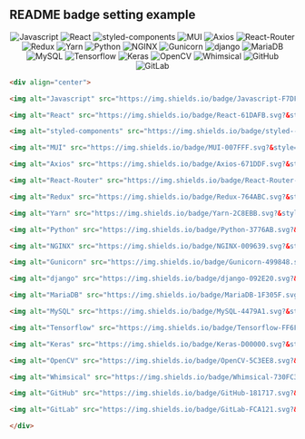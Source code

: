 ## README badge setting example

<div align="center">

<img alt="Javascript" src="https://img.shields.io/badge/Javascript-F7DF1E.svg?&style=for-the-badge&logo=Javascript&logoColor=black" />

<img alt="React" src="https://img.shields.io/badge/React-61DAFB.svg?&style=for-the-badge&logo=React&logoColor=black" />

<img alt="styled-components" src="https://img.shields.io/badge/styled--components-DB7093.svg?&style=for-the-badge&logo=styled-components&logoColor=black" />

<img alt="MUI" src="https://img.shields.io/badge/MUI-007FFF.svg?&style=for-the-badge&logo=MUI&logoColor=white" />

<img alt="Axios" src="https://img.shields.io/badge/Axios-671DDF.svg?&style=for-the-badge&logo=Axios&logoColor=white" />

<img alt="React-Router" src="https://img.shields.io/badge/React-Router-CA4245.svg?&style=for-the-badge&logo=React-Router&logoColor=white" />

<img alt="Redux" src="https://img.shields.io/badge/Redux-764ABC.svg?&style=for-the-badge&logo=Redux&logoColor=white" />

<img alt="Yarn" src="https://img.shields.io/badge/Yarn-2C8EBB.svg?&style=for-the-badge&logo=Yarn&logoColor=white" />

<img alt="Python" src="https://img.shields.io/badge/Python-3776AB.svg?&style=for-the-badge&logo=Python&logoColor=white" />

<img alt="NGINX" src="https://img.shields.io/badge/NGINX-009639.svg?&style=for-the-badge&logo=NGINX&logoColor=white" />

<img alt="Gunicorn" src="https://img.shields.io/badge/Gunicorn-499848.svg?&style=for-the-badge&logo=Gunicorn&logoColor=white" />

<img alt="django" src="https://img.shields.io/badge/django-092E20.svg?&style=for-the-badge&logo=django&logoColor=white" />

<img alt="MariaDB" src="https://img.shields.io/badge/MariaDB-1F305F.svg?&style=for-the-badge&logo=MariaDB&logoColor=white" />

<img alt="MySQL" src="https://img.shields.io/badge/MySQL-4479A1.svg?&style=for-the-badge&logo=MySQL&logoColor=white" />

<img alt="Tensorflow" src="https://img.shields.io/badge/Tensorflow-FF6F00.svg?&style=for-the-badge&logo=Tensorflow&logoColor=white" />

<img alt="Keras" src="https://img.shields.io/badge/Keras-D00000.svg?&style=for-the-badge&logo=Keras&logoColor=white" />

<img alt="OpenCV" src="https://img.shields.io/badge/OpenCV-5C3EE8.svg?&style=for-the-badge&logo=OpenCV&logoColor=white" />

<img alt="Whimsical" src="https://img.shields.io/badge/Whimsical-730FC3.svg?&style=for-the-badge&logo=Whimsical&logoColor=white" />

<img alt="GitHub" src="https://img.shields.io/badge/GitHub-181717.svg?&style=for-the-badge&logo=GitHub&logoColor=white" />

<img alt="GitLab" src="https://img.shields.io/badge/GitLab-FCA121.svg?&style=for-the-badge&logo=GitLab&logoColor=white" />


</div>

```html
<div align="center">

<img alt="Javascript" src="https://img.shields.io/badge/Javascript-F7DF1E.svg?&style=for-the-badge&logo=Javascript&logoColor=black" />

<img alt="React" src="https://img.shields.io/badge/React-61DAFB.svg?&style=for-the-badge&logo=React&logoColor=black" />

<img alt="styled-components" src="https://img.shields.io/badge/styled--components-DB7093.svg?&style=for-the-badge&logo=styled-components&logoColor=black" />

<img alt="MUI" src="https://img.shields.io/badge/MUI-007FFF.svg?&style=for-the-badge&logo=MUI&logoColor=white" />

<img alt="Axios" src="https://img.shields.io/badge/Axios-671DDF.svg?&style=for-the-badge&logo=Axios&logoColor=white" />

<img alt="React-Router" src="https://img.shields.io/badge/React-Router-CA4245.svg?&style=for-the-badge&logo=React-Router&logoColor=white" />

<img alt="Redux" src="https://img.shields.io/badge/Redux-764ABC.svg?&style=for-the-badge&logo=Redux&logoColor=white" />

<img alt="Yarn" src="https://img.shields.io/badge/Yarn-2C8EBB.svg?&style=for-the-badge&logo=Yarn&logoColor=white" />

<img alt="Python" src="https://img.shields.io/badge/Python-3776AB.svg?&style=for-the-badge&logo=Python&logoColor=white" />

<img alt="NGINX" src="https://img.shields.io/badge/NGINX-009639.svg?&style=for-the-badge&logo=NGINX&logoColor=white" />

<img alt="Gunicorn" src="https://img.shields.io/badge/Gunicorn-499848.svg?&style=for-the-badge&logo=Gunicorn&logoColor=white" />

<img alt="django" src="https://img.shields.io/badge/django-092E20.svg?&style=for-the-badge&logo=django&logoColor=white" />

<img alt="MariaDB" src="https://img.shields.io/badge/MariaDB-1F305F.svg?&style=for-the-badge&logo=MariaDB&logoColor=white" />

<img alt="MySQL" src="https://img.shields.io/badge/MySQL-4479A1.svg?&style=for-the-badge&logo=MySQL&logoColor=white" />

<img alt="Tensorflow" src="https://img.shields.io/badge/Tensorflow-FF6F00.svg?&style=for-the-badge&logo=Tensorflow&logoColor=white" />

<img alt="Keras" src="https://img.shields.io/badge/Keras-D00000.svg?&style=for-the-badge&logo=Keras&logoColor=white" />

<img alt="OpenCV" src="https://img.shields.io/badge/OpenCV-5C3EE8.svg?&style=for-the-badge&logo=OpenCV&logoColor=white" />

<img alt="Whimsical" src="https://img.shields.io/badge/Whimsical-730FC3.svg?&style=for-the-badge&logo=Whimsical&logoColor=white" />

<img alt="GitHub" src="https://img.shields.io/badge/GitHub-181717.svg?&style=for-the-badge&logo=GitHub&logoColor=white" />

<img alt="GitLab" src="https://img.shields.io/badge/GitLab-FCA121.svg?&style=for-the-badge&logo=GitLab&logoColor=white" />

</div>
```